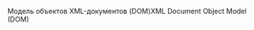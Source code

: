 <span data-ttu-id="2525f-101">Модель объектов XML-документов (DOM)</span><span class="sxs-lookup"><span data-stu-id="2525f-101">XML Document Object Model (DOM)</span></span>
